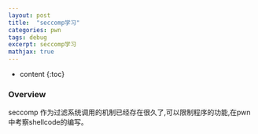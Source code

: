 ```yaml
---
layout: post
title:  "seccomp学习"
categories: pwn
tags: debug
excerpt: seccomp学习
mathjax: true
---
```


* content
{:toc}

### Overview

seccomp 作为过滤系统调用的机制已经存在很久了,可以限制程序的功能,在pwn中考察shellcode的编写。
